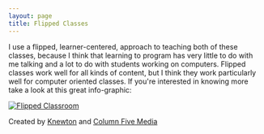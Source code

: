 ```yaml
---
layout: page
title: Flipped Classes
---
```


I use a flipped, learner-centered, approach to teaching both of
these classes, because I think that learning to program has very little
to do with me talking and a lot to do with students working on
computers. Flipped classes work well for all kinds of content, but I
think they work particularly well for computer oriented classes. If
you're interested in knowing more take a look at this great
info-graphic:

[![Flipped Classroom](https://www.knewton.com/wp-content/uploads/flipped-classroom-1.jpg "Flipped Classroom")](https://www.knewton.com/flipped-classroom/)

Created by [Knewton](https://www.knewton.com/) and [Column Five
Media](http://columnfivemedia.com/)
